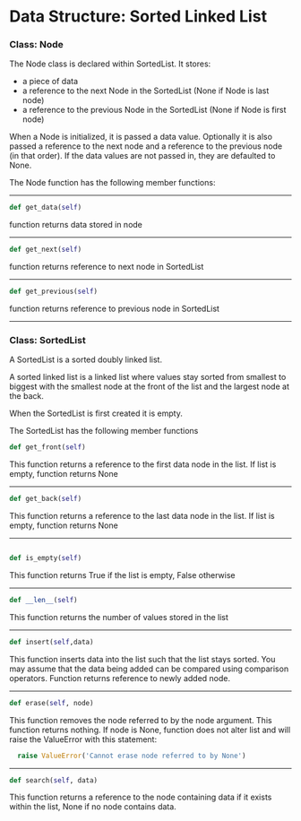 # Data Structure: Sorted Linked List

### Class: Node

The Node class is declared within SortedList. It stores:
* a piece of data
* a reference to the next Node in the SortedList (None if Node is last node)
* a reference to the previous Node in the SortedList (None if Node is first node)
    
When a Node is initialized, it is passed a data value.  Optionally it is also passed a reference to the next node and a reference to the previous node (in that order).  If the data values are not passed in, they are defaulted to None.

The Node function has the following member functions:

---

```python
def get_data(self)
```
function returns data stored in node

---

```python
def get_next(self)
```
function returns reference to next node in SortedList

---

```python
def get_previous(self)
```
function returns reference to previous node in SortedList

---


### Class: SortedList

A SortedList is a sorted doubly linked list. 


A sorted linked list is a linked list where values stay sorted from smallest to biggest with the smallest node at the front of the list and the largest node at the back.

When the SortedList is first created it is empty.

The SortedList has the following member functions

```python
def get_front(self)
```
This function returns a reference to the first data node in the list.  If list is empty, function returns None

---

```python
def get_back(self)
```
This function returns a reference to the last data node in the list.  If list is empty, function returns None

---

```python  

def is_empty(self)
```
This function returns True if the list is empty, False otherwise

---


```python
def __len__(self)
```
This function returns the number of values stored in the list

---

```python
def insert(self,data)
```
This function inserts data into the list such that the list stays sorted. You may assume that the data being added can be compared using comparison operators.  Function returns reference to newly added node.

---

```python
def erase(self, node)
```
This function removes the node referred to by the node argument.   This function returns nothing. If node is None, function does not alter list and will raise the ValueError with this statement:

```python
  raise ValueError('Cannot erase node referred to by None')
```

---

```python
def search(self, data)
```
This function returns a reference to the node containing data if it exists within the list, None if no node contains data.



